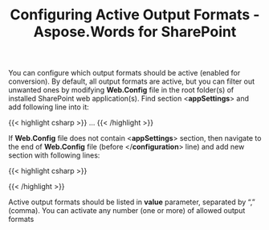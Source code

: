 ﻿---
title: Configuring Active Output Formats - Aspose.Words for SharePoint
articleTitle: Configuring Active Output Formats
linktitle: Configuring Active Output Formats
description: "How to modify list of output formats for the Aspose.Words for SharePoint."
type: docs
weight: 70
url: /sharepoint/configuring-active-output-formats/
---

You can configure which output formats should be active (enabled for conversion). By default, all output formats are active, but you can filter out unwanted ones by modifying **Web.Config** file in the root folder(s) of installed SharePoint web application(s). Find section <**appSettings**> and add following line into it:

{{< highlight csharp >}}
<appSettings>
    …
    <!-- Start Aspose.Words for SharePoint Settings -->
    <add key="Aspose.Words.SharePoint.UseFormats" value="PDF,DOC" />
    <!-- End Aspose.Words for SharePoint Settings -->
  </appSettings>
{{< /highlight >}}

If **Web.Config** file does not contain <**appSettings**> section, then navigate to the end of **Web.Config** file (before </**configuration**> line) and add new section with following lines:

{{< highlight csharp >}}
  <!-- Start Aspose.Words for SharePoint Settings -->
  <appSettings>
    <add key="Aspose.Words.SharePoint.UseFormats" value="PDF,DOC" />
  </appSettings>
  <!-- End Aspose.Words for SharePoint Settings -->
</configuration>
{{< /highlight >}}

Active output formats should be listed in **value** parameter, separated by “,” (comma). You can activate any number (one or more) of allowed output formats
